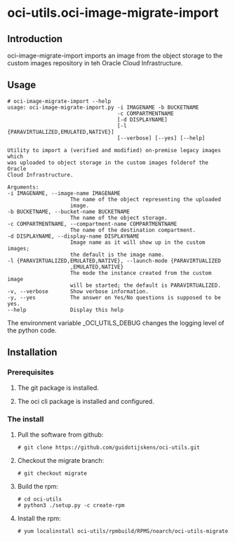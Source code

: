 # oci-utils.oci-image-migrate-import

## Introduction

oci-image-migrate-import imports an image from the object storage to the
custom images repository in teh Oracle Cloud Infrastructure.

## Usage

    # oci-image-migrate-import --help
    usage: oci-image-migrate-import.py -i IMAGENAME -b BUCKETNAME
                                       -c COMPARTMENTNAME 
                                       [-d DISPLAYNAME]
                                       [-l {PARAVIRTUALIZED,EMULATED,NATIVE}]
                                       [--verbose] [--yes] [--help]

    Utility to import a (verified and modified) on-premise legacy images which
    was uploaded to object storage in the custom images folderof the Oracle
    Cloud Infrastructure.

    Arguments:
    -i IMAGENAME, --image-name IMAGENAME
                        The name of the object representing the uploaded
                        image.
    -b BUCKETNAME, --bucket-name BUCKETNAME
                        The name of the object storage.
    -c COMPARTMENTNAME, --compartment-name COMPARTMENTNAME
                        The name of the destination compartment.
    -d DISPLAYNAME, --display-name DISPLAYNAME
                        Image name as it will show up in the custom images;
                        the default is the image name.
    -l {PARAVIRTUALIZED,EMULATED,NATIVE}, --launch-mode {PARAVIRTUALIZED
                        ,EMULATED,NATIVE}
                        The mode the instance created from the custom image
                        will be started; the default is PARAVIRTUALIZED.
    -v, --verbose       Show verbose information.
    -y, --yes           The answer on Yes/No questions is supposed to be yes.
    --help              Display this help

The environment variable _OCI_UTILS_DEBUG changes the logging level of
the python code.
 
## Installation

### Prerequisites

   1. The git package is installed.

   1. The oci cli package is installed and configured.

### The install

1. Pull the software from github:

       # git clone https://github.com/guidotijskens/oci-utils.git

1. Checkout the migrate branch:

       # git checkout migrate

1. Build the rpm:

       # cd oci-utils
       # python3 ./setup.py -c create-rpm

1. Install the rpm:

       # yum localinstall oci-utils/rpmbuild/RPMS/noarch/oci-utils-migrate
